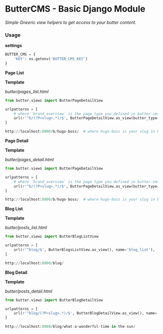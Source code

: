 # ButterCMS - Basic Django Module

*Simple Gneeric view helpers to get access to your butter content.*


### Usage

**settings**

```settings.py
BUTTER_CMS = {
    'KEY': os.getenv('BUTTER_CMS_KEY')
}
```


**Page List**

**Template**

*butter/pages_list.html*

```urls.py
from butter.views import ButterPageDetailView

urlpatterns = [
    # where `brand_overview` is the page type you defined in butter-cms
    url(r'^b/(?P<slug>.*)/$', ButterPageDetailView.as_view(butter_type='brand_overview'), name='brand_overview'),
]

http://localhost:8000/b/hugo-boss/  # where hugo-boss is your slug in butter-cms
```


**Page Detail**

**Template**

*butter/pages_detail.html*

```urls.py
from butter.views import ButterPageDetailView

urlpatterns = [
    # where `brand_overview` is the page type you defined in butter-cms
    url(r'^b/(?P<slug>.*)/$', ButterPageDetailView.as_view(butter_type='brand_overview'), name='brand_overview'),
]

http://localhost:8000/b/hugo-boss/  # where hugo-boss is your slug in butter-cms
```


**Blog List**

**Template**

*butter/posts_list.html*

```urls.py
from butter.views import ButterBlogListView

urlpatterns = [
    url(r'^blog/$', ButterBlogsListView.as_view(), name='blog_list'),
]

http://localhost:8000/blog/
```


**Blog Detail**

**Template**

*butter/posts_detail.html*

```urls.py
from butter.views import ButterBlogDetailView

urlpatterns = [
    url(r'^blog/(?P<slug>.*)/$', ButterBlogDetailView.as_view(), name='blog_detail'),
]

http://localhost:8000/blog/what-a-wonderful-time-in-the-sun/
```

